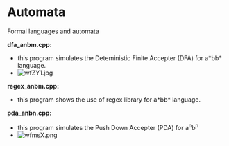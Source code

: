 # Automata
Formal languages and automata

<strong>dfa_anbm.cpp: </strong>
<ul>
  <li> this program simulates the Deteministic Finite Accepter (DFA) for a*bb* language.</li>
  <li><img src="https://imgtr.ee/images/2023/05/28/wfZY1.jpg" alt="wfZY1.jpg" border="0" /></li>
  </ul>
  <strong>regex_anbm.cpp:</strong>
  <ul>
  <li> this program shows the use of regex library for a*bb* language.</li>
  </ul>
  <strong>pda_anbn.cpp:</strong>
  <ul>
  <li>this program simulates the Push Down Accepter (PDA) for a<sup>n</sup>b<sup>n</sup language.</li>
    <li><img src="https://imgtr.ee/images/2023/05/28/wfmsX.png" alt="wfmsX.png" border="0" /></li>
  </ul
    

